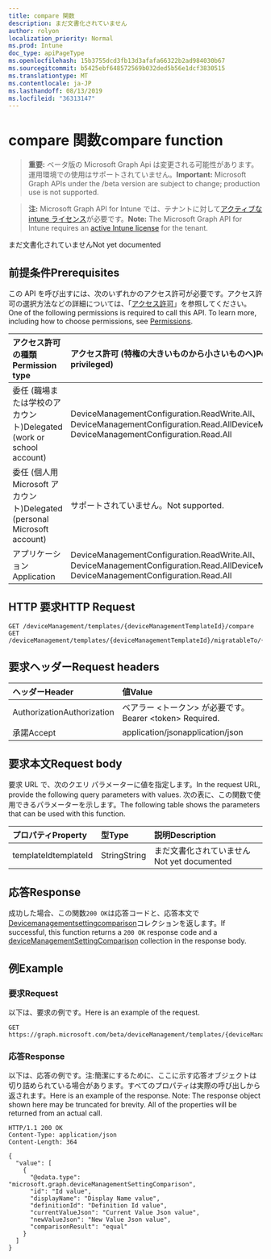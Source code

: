 ```yaml
---
title: compare 関数
description: まだ文書化されていません
author: rolyon
localization_priority: Normal
ms.prod: Intune
doc_type: apiPageType
ms.openlocfilehash: 15b3755dcd3fb13d3afafa66322b2ad984030b67
ms.sourcegitcommit: b5425ebf648572569b032ded5b56e1dcf3830515
ms.translationtype: MT
ms.contentlocale: ja-JP
ms.lasthandoff: 08/13/2019
ms.locfileid: "36313147"
---
```

# <a name="compare-function"></a><span data-ttu-id="847bf-103">compare 関数</span><span class="sxs-lookup"><span data-stu-id="847bf-103">compare function</span></span>

> <span data-ttu-id="847bf-104">**重要:** ベータ版の Microsoft Graph Api は変更される可能性があります。運用環境での使用はサポートされていません。</span><span class="sxs-lookup"><span data-stu-id="847bf-104">**Important:** Microsoft Graph APIs under the /beta version are subject to change; production use is not supported.</span></span>

> <span data-ttu-id="847bf-105">**注:** Microsoft Graph API for Intune では、テナントに対して[アクティブな intune ライセンス](https://go.microsoft.com/fwlink/?linkid=839381)が必要です。</span><span class="sxs-lookup"><span data-stu-id="847bf-105">**Note:** The Microsoft Graph API for Intune requires an [active Intune license](https://go.microsoft.com/fwlink/?linkid=839381) for the tenant.</span></span>

<span data-ttu-id="847bf-106">まだ文書化されていません</span><span class="sxs-lookup"><span data-stu-id="847bf-106">Not yet documented</span></span>

## <a name="prerequisites"></a><span data-ttu-id="847bf-107">前提条件</span><span class="sxs-lookup"><span data-stu-id="847bf-107">Prerequisites</span></span>
<span data-ttu-id="847bf-p101">この API を呼び出すには、次のいずれかのアクセス許可が必要です。アクセス許可の選択方法などの詳細については、「[アクセス許可](/graph/permissions-reference)」を参照してください。</span><span class="sxs-lookup"><span data-stu-id="847bf-p101">One of the following permissions is required to call this API. To learn more, including how to choose permissions, see [Permissions](/graph/permissions-reference).</span></span>

|<span data-ttu-id="847bf-110">アクセス許可の種類</span><span class="sxs-lookup"><span data-stu-id="847bf-110">Permission type</span></span>|<span data-ttu-id="847bf-111">アクセス許可 (特権の大きいものから小さいものへ)</span><span class="sxs-lookup"><span data-stu-id="847bf-111">Permissions (from most to least privileged)</span></span>|
|:---|:---|
|<span data-ttu-id="847bf-112">委任 (職場または学校のアカウント)</span><span class="sxs-lookup"><span data-stu-id="847bf-112">Delegated (work or school account)</span></span>|<span data-ttu-id="847bf-113">DeviceManagementConfiguration.ReadWrite.All、DeviceManagementConfiguration.Read.All</span><span class="sxs-lookup"><span data-stu-id="847bf-113">DeviceManagementConfiguration.ReadWrite.All, DeviceManagementConfiguration.Read.All</span></span>|
|<span data-ttu-id="847bf-114">委任 (個人用 Microsoft アカウント)</span><span class="sxs-lookup"><span data-stu-id="847bf-114">Delegated (personal Microsoft account)</span></span>|<span data-ttu-id="847bf-115">サポートされていません。</span><span class="sxs-lookup"><span data-stu-id="847bf-115">Not supported.</span></span>|
|<span data-ttu-id="847bf-116">アプリケーション</span><span class="sxs-lookup"><span data-stu-id="847bf-116">Application</span></span>|<span data-ttu-id="847bf-117">DeviceManagementConfiguration.ReadWrite.All、DeviceManagementConfiguration.Read.All</span><span class="sxs-lookup"><span data-stu-id="847bf-117">DeviceManagementConfiguration.ReadWrite.All, DeviceManagementConfiguration.Read.All</span></span>|

## <a name="http-request"></a><span data-ttu-id="847bf-118">HTTP 要求</span><span class="sxs-lookup"><span data-stu-id="847bf-118">HTTP Request</span></span>
<!-- {
  "blockType": "ignored"
}
-->
``` http
GET /deviceManagement/templates/{deviceManagementTemplateId}/compare
GET /deviceManagement/templates/{deviceManagementTemplateId}/migratableTo/{deviceManagementTemplateId}/compare
```

## <a name="request-headers"></a><span data-ttu-id="847bf-119">要求ヘッダー</span><span class="sxs-lookup"><span data-stu-id="847bf-119">Request headers</span></span>
|<span data-ttu-id="847bf-120">ヘッダー</span><span class="sxs-lookup"><span data-stu-id="847bf-120">Header</span></span>|<span data-ttu-id="847bf-121">値</span><span class="sxs-lookup"><span data-stu-id="847bf-121">Value</span></span>|
|:---|:---|
|<span data-ttu-id="847bf-122">Authorization</span><span class="sxs-lookup"><span data-stu-id="847bf-122">Authorization</span></span>|<span data-ttu-id="847bf-123">ベアラー &lt;トークン&gt; が必要です。</span><span class="sxs-lookup"><span data-stu-id="847bf-123">Bearer &lt;token&gt; Required.</span></span>|
|<span data-ttu-id="847bf-124">承諾</span><span class="sxs-lookup"><span data-stu-id="847bf-124">Accept</span></span>|<span data-ttu-id="847bf-125">application/json</span><span class="sxs-lookup"><span data-stu-id="847bf-125">application/json</span></span>|

## <a name="request-body"></a><span data-ttu-id="847bf-126">要求本文</span><span class="sxs-lookup"><span data-stu-id="847bf-126">Request body</span></span>
<span data-ttu-id="847bf-127">要求 URL で、次のクエリ パラメーターに値を指定します。</span><span class="sxs-lookup"><span data-stu-id="847bf-127">In the request URL, provide the following query parameters with values.</span></span>
<span data-ttu-id="847bf-128">次の表に、この関数で使用できるパラメーターを示します。</span><span class="sxs-lookup"><span data-stu-id="847bf-128">The following table shows the parameters that can be used with this function.</span></span>

|<span data-ttu-id="847bf-129">プロパティ</span><span class="sxs-lookup"><span data-stu-id="847bf-129">Property</span></span>|<span data-ttu-id="847bf-130">型</span><span class="sxs-lookup"><span data-stu-id="847bf-130">Type</span></span>|<span data-ttu-id="847bf-131">説明</span><span class="sxs-lookup"><span data-stu-id="847bf-131">Description</span></span>|
|:---|:---|:---|
|<span data-ttu-id="847bf-132">templateId</span><span class="sxs-lookup"><span data-stu-id="847bf-132">templateId</span></span>|<span data-ttu-id="847bf-133">String</span><span class="sxs-lookup"><span data-stu-id="847bf-133">String</span></span>|<span data-ttu-id="847bf-134">まだ文書化されていません</span><span class="sxs-lookup"><span data-stu-id="847bf-134">Not yet documented</span></span>|



## <a name="response"></a><span data-ttu-id="847bf-135">応答</span><span class="sxs-lookup"><span data-stu-id="847bf-135">Response</span></span>
<span data-ttu-id="847bf-136">成功した場合、この関数`200 OK`は応答コードと、応答本文で[Devicemanagementsettingcomparison](../resources/intune-deviceintent-devicemanagementsettingcomparison.md)コレクションを返します。</span><span class="sxs-lookup"><span data-stu-id="847bf-136">If successful, this function returns a `200 OK` response code and a [deviceManagementSettingComparison](../resources/intune-deviceintent-devicemanagementsettingcomparison.md) collection in the response body.</span></span>

## <a name="example"></a><span data-ttu-id="847bf-137">例</span><span class="sxs-lookup"><span data-stu-id="847bf-137">Example</span></span>

### <a name="request"></a><span data-ttu-id="847bf-138">要求</span><span class="sxs-lookup"><span data-stu-id="847bf-138">Request</span></span>
<span data-ttu-id="847bf-139">以下は、要求の例です。</span><span class="sxs-lookup"><span data-stu-id="847bf-139">Here is an example of the request.</span></span>
``` http
GET https://graph.microsoft.com/beta/deviceManagement/templates/{deviceManagementTemplateId}/compare(templateId='parameterValue')
```

### <a name="response"></a><span data-ttu-id="847bf-140">応答</span><span class="sxs-lookup"><span data-stu-id="847bf-140">Response</span></span>
<span data-ttu-id="847bf-p103">以下は、応答の例です。注:簡潔にするために、ここに示す応答オブジェクトは切り詰められている場合があります。すべてのプロパティは実際の呼び出しから返されます。</span><span class="sxs-lookup"><span data-stu-id="847bf-p103">Here is an example of the response. Note: The response object shown here may be truncated for brevity. All of the properties will be returned from an actual call.</span></span>
``` http
HTTP/1.1 200 OK
Content-Type: application/json
Content-Length: 364

{
  "value": [
    {
      "@odata.type": "microsoft.graph.deviceManagementSettingComparison",
      "id": "Id value",
      "displayName": "Display Name value",
      "definitionId": "Definition Id value",
      "currentValueJson": "Current Value Json value",
      "newValueJson": "New Value Json value",
      "comparisonResult": "equal"
    }
  ]
}
```






